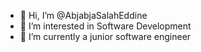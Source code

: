 - 👋 Hi, I’m @AbjabjaSalahEddine
- 👀 I’m interested in Software Development
- 🌱 I’m currently a junior software engineer



